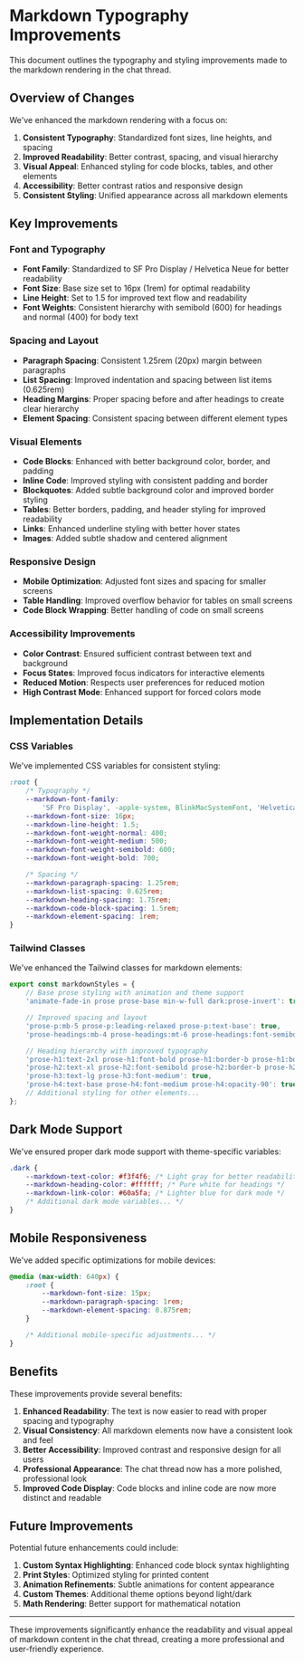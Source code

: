 # Markdown Typography Improvements

This document outlines the typography and styling improvements made to the markdown rendering in the chat thread.

## Overview of Changes

We've enhanced the markdown rendering with a focus on:

1. **Consistent Typography**: Standardized font sizes, line heights, and spacing
2. **Improved Readability**: Better contrast, spacing, and visual hierarchy
3. **Visual Appeal**: Enhanced styling for code blocks, tables, and other elements
4. **Accessibility**: Better contrast ratios and responsive design
5. **Consistent Styling**: Unified appearance across all markdown elements

## Key Improvements

### Font and Typography

- **Font Family**: Standardized to SF Pro Display / Helvetica Neue for better readability
- **Font Size**: Base size set to 16px (1rem) for optimal readability
- **Line Height**: Set to 1.5 for improved text flow and readability
- **Font Weights**: Consistent hierarchy with semibold (600) for headings and normal (400) for body text

### Spacing and Layout

- **Paragraph Spacing**: Consistent 1.25rem (20px) margin between paragraphs
- **List Spacing**: Improved indentation and spacing between list items (0.625rem)
- **Heading Margins**: Proper spacing before and after headings to create clear hierarchy
- **Element Spacing**: Consistent spacing between different element types

### Visual Elements

- **Code Blocks**: Enhanced with better background color, border, and padding
- **Inline Code**: Improved styling with consistent padding and border
- **Blockquotes**: Added subtle background color and improved border styling
- **Tables**: Better borders, padding, and header styling for improved readability
- **Links**: Enhanced underline styling with better hover states
- **Images**: Added subtle shadow and centered alignment

### Responsive Design

- **Mobile Optimization**: Adjusted font sizes and spacing for smaller screens
- **Table Handling**: Improved overflow behavior for tables on small screens
- **Code Block Wrapping**: Better handling of code on small screens

### Accessibility Improvements

- **Color Contrast**: Ensured sufficient contrast between text and background
- **Focus States**: Improved focus indicators for interactive elements
- **Reduced Motion**: Respects user preferences for reduced motion
- **High Contrast Mode**: Enhanced support for forced colors mode

## Implementation Details

### CSS Variables

We've implemented CSS variables for consistent styling:

```css
:root {
    /* Typography */
    --markdown-font-family:
        'SF Pro Display', -apple-system, BlinkMacSystemFont, 'Helvetica Neue', Arial, sans-serif;
    --markdown-font-size: 16px;
    --markdown-line-height: 1.5;
    --markdown-font-weight-normal: 400;
    --markdown-font-weight-medium: 500;
    --markdown-font-weight-semibold: 600;
    --markdown-font-weight-bold: 700;

    /* Spacing */
    --markdown-paragraph-spacing: 1.25rem;
    --markdown-list-spacing: 0.625rem;
    --markdown-heading-spacing: 1.75rem;
    --markdown-code-block-spacing: 1.5rem;
    --markdown-element-spacing: 1rem;
}
```

### Tailwind Classes

We've enhanced the Tailwind classes for markdown elements:

```javascript
export const markdownStyles = {
    // Base prose styling with animation and theme support
    'animate-fade-in prose prose-base min-w-full dark:prose-invert': true,

    // Improved spacing and layout
    'prose-p:mb-5 prose-p:leading-relaxed prose-p:text-base': true,
    'prose-headings:mb-4 prose-headings:mt-6 prose-headings:font-semibold prose-headings:tracking-tight': true,

    // Heading hierarchy with improved typography
    'prose-h1:text-2xl prose-h1:font-bold prose-h1:border-b prose-h1:border-border prose-h1:pb-2 prose-h1:mb-6': true,
    'prose-h2:text-xl prose-h2:font-semibold prose-h2:border-b prose-h2:border-border/60 prose-h2:pb-1': true,
    'prose-h3:text-lg prose-h3:font-medium': true,
    'prose-h4:text-base prose-h4:font-medium prose-h4:opacity-90': true,
    // Additional styling for other elements...
};
```

## Dark Mode Support

We've ensured proper dark mode support with theme-specific variables:

```css
.dark {
    --markdown-text-color: #f3f4f6; /* Light gray for better readability */
    --markdown-heading-color: #ffffff; /* Pure white for headings */
    --markdown-link-color: #60a5fa; /* Lighter blue for dark mode */
    /* Additional dark mode variables... */
}
```

## Mobile Responsiveness

We've added specific optimizations for mobile devices:

```css
@media (max-width: 640px) {
    :root {
        --markdown-font-size: 15px;
        --markdown-paragraph-spacing: 1rem;
        --markdown-element-spacing: 0.875rem;
    }

    /* Additional mobile-specific adjustments... */
}
```

## Benefits

These improvements provide several benefits:

1. **Enhanced Readability**: The text is now easier to read with proper spacing and typography
2. **Visual Consistency**: All markdown elements now have a consistent look and feel
3. **Better Accessibility**: Improved contrast and responsive design for all users
4. **Professional Appearance**: The chat thread now has a more polished, professional look
5. **Improved Code Display**: Code blocks and inline code are now more distinct and readable

## Future Improvements

Potential future enhancements could include:

1. **Custom Syntax Highlighting**: Enhanced code block syntax highlighting
2. **Print Styles**: Optimized styling for printed content
3. **Animation Refinements**: Subtle animations for content appearance
4. **Custom Themes**: Additional theme options beyond light/dark
5. **Math Rendering**: Better support for mathematical notation

---

These improvements significantly enhance the readability and visual appeal of markdown content in the chat thread, creating a more professional and user-friendly experience.
